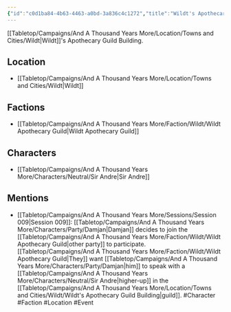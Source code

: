 ```yaml
---
{"id":"c0d1ba84-4b63-4463-a0bd-3a836c4c1272","title":"Wildt's Apothecary Guild Building","description":"Wildt's Apothecary Guild Building.","isCurrentLocation":true,"publish":true,"date_created":"Sunday, July 2nd 2023, 3:15:45 pm","date_modified":"Friday, April 19th 2024, 6:38:36 pm","cssclasses":["mado-heading"],"path":"Tabletop/Campaigns/And A Thousand Years More/Location/Towns and Cities/Wildt/Wildt's Apothecary Guild Building.md","permalink":"/tabletop/campaigns/and-a-thousand-years-more/location/towns-and-cities/wildt/wildt-s-apothecary-guild-building/","PassFrontmatter":true}
---
```



[[Tabletop/Campaigns/And A Thousand Years More/Location/Towns and Cities/Wildt\|Wildt]]'s Apothecary Guild Building.

## Location

- [[Tabletop/Campaigns/And A Thousand Years More/Location/Towns and Cities/Wildt\|Wildt]]

## Factions

- [[Tabletop/Campaigns/And A Thousand Years More/Faction/Wildt/Wildt Apothecary Guild\|Wildt Apothecary Guild]]

## Characters

- [[Tabletop/Campaigns/And A Thousand Years More/Characters/Neutral/Sir Andre\|Sir Andre]]

## Mentions

- [[Tabletop/Campaigns/And A Thousand Years More/Sessions/Session 009\|Session 009]]: [[Tabletop/Campaigns/And A Thousand Years More/Characters/Party/Damjan\|Damjan]] decides to join the [[Tabletop/Campaigns/And A Thousand Years More/Faction/Wildt/Wildt Apothecary Guild\|other party]] to participate. [[Tabletop/Campaigns/And A Thousand Years More/Faction/Wildt/Wildt Apothecary Guild\|They]] want [[Tabletop/Campaigns/And A Thousand Years More/Characters/Party/Damjan\|him]] to speak with a [[Tabletop/Campaigns/And A Thousand Years More/Characters/Neutral/Sir Andre\|higher-up]] in the [[Tabletop/Campaigns/And A Thousand Years More/Location/Towns and Cities/Wildt/Wildt's Apothecary Guild Building\|guild]]. #Character #Faction #Location #Event

